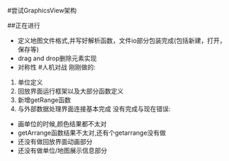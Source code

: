 #尝试GraphicsView架构

##正在进行
* 定义地图文件格式,并写好解析函数，文件io部分包装完成(包括新建，打开，保存等)
* drag and drop删除元素实现
* 对称性
#人机对战
刚刚做的:
1. 单位定义
2. 回放界面运行框架以及大部分函数定义
3. 新增getRange函数
4. 与外部数据处理界面连接基本完成
没有完成与现在错误:
* 画单位的时候,颜色结果都不太对
* getArrange函数结果不太对,还有个getarrange没有做
* 还没有做回放界面动画部分
* 还没有做单位/地图展示信息部分
